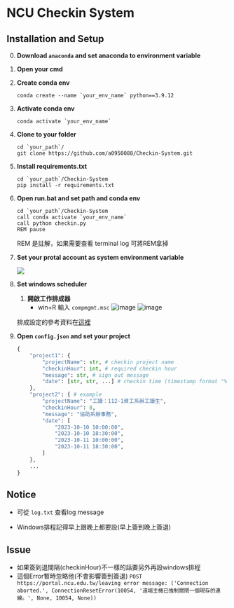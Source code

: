 # NCU Checkin System

## Installation and Setup

0. **Download `anaconda` and set anaconda to environment variable**

1. **Open your cmd**

2. **Create conda env**
    ```bash= 
    conda create --name `your_env_name` python==3.9.12
    ```

3. **Activate conda env**
    ```bash= 
    conda activate `your_env_name`
    ```

4. **Clone to your folder**
    ```bash= 
    cd `your_path`/
    git clone https://github.com/a0950088/Checkin-System.git
    ```

5. **Install requirements.txt**
    ```bash= 
    cd `your_path`/Checkin-System
    pip install -r requirements.txt
    ```

6. **Open run.bat and set path and conda env**
    ```bash=
    cd `your_path`/Checkin-System
    call conda activate `your_env_name`
    call python checkin.py
    REM pause
    ```
    REM 是註解，如果需要查看 terminal log 可將REM拿掉

7. **Set your protal account as system environment variable**
    
    ![](https://i.imgur.com/OBdl6F5.png)

8. **Set windows scheduler**
   1. **開啟工作排成器**
      - win+R 輸入 `compmgmt.msc`
        ![image](https://github.com/user-attachments/assets/e577add5-ed2b-42ac-898b-9de972b6b940)
        ![image](https://github.com/user-attachments/assets/5aadc25c-e4a0-4c76-8b25-2bd8ac568f06)

   排成設定的參考資料在[這裡](https://titangene.github.io/article/set-up-windows-task-scheduler-to-periodically-execute-python-crawler.html)

10. **Open `config.json` and set your project**
    ```python
    {
        "project1": {
            "projectName": str, # checkin project name
            "checkinHour": int, # required checkin hour
            "message": str, # sign out message
            "date": [str, str, ...] # checkin time (timestamp format "%Y-%m-%d %H:%M:%S")
        },
        "project2": { # example
            "projectName": "工讀：112-1資工系辦工讀生",
            "checkinHour": 8,
            "message": "協助系辦事務",
            "date": [
                "2023-10-10 10:00:00",
                "2023-10-10 18:30:00",
                "2023-10-11 10:00:00",
                "2023-10-11 18:30:00",
            ]
        },
        ...
    }
    ```

## Notice

* 可從 `log.txt` 查看log message

* Windows排程記得早上跟晚上都要設(早上簽到晚上簽退)

## Issue

* 如果簽到退間隔(checkinHour)不一樣的話要另外再設windows排程
* 這個Error暫時忽略他(不會影響簽到簽退) `POST https://portal.ncu.edu.tw/leaving error message: ('Connection aborted.', ConnectionResetError(10054, '遠端主機已強制關閉一個現存的連線。', None, 10054, None)) `
